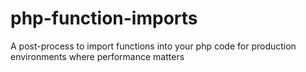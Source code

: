# php-function-imports
A post-process to import functions into your php code for production environments where performance matters
